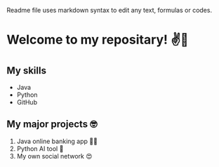 Readme file uses markdown syntax to edit any text, formulas or codes. 

# Welcome to my repositary! ✌️👋

## My skills 
- Java
- Python
- GitHub

## My major projects 🤓
1. Java online banking app 🤑💵
2. Python AI tool 🤖
3. My own social network 😍

